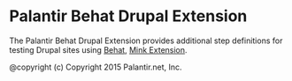# Palantir Behat Drupal Extension

The Palantir Behat Drupal Extension provides additional step definitions for testing Drupal sites using [Behat](http://behat.org),
[Mink Extension](https://github.com/Behat/MinkExtension).

@copyright (c) Copyright 2015 Palantir.net, Inc.

